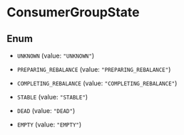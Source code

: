 

# ConsumerGroupState

## Enum


* `UNKNOWN` (value: `"UNKNOWN"`)

* `PREPARING_REBALANCE` (value: `"PREPARING_REBALANCE"`)

* `COMPLETING_REBALANCE` (value: `"COMPLETING_REBALANCE"`)

* `STABLE` (value: `"STABLE"`)

* `DEAD` (value: `"DEAD"`)

* `EMPTY` (value: `"EMPTY"`)



